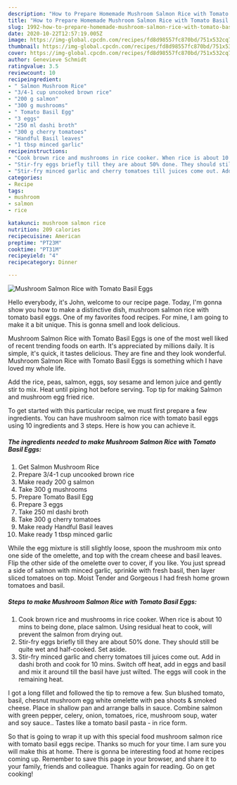 ```yaml
---
description: "How to Prepare Homemade Mushroom Salmon Rice with Tomato Basil Eggs"
title: "How to Prepare Homemade Mushroom Salmon Rice with Tomato Basil Eggs"
slug: 1992-how-to-prepare-homemade-mushroom-salmon-rice-with-tomato-basil-eggs
date: 2020-10-22T12:57:19.005Z
image: https://img-global.cpcdn.com/recipes/fd8d98557fc870bd/751x532cq70/mushroom-salmon-rice-with-tomato-basil-eggs-recipe-main-photo.jpg
thumbnail: https://img-global.cpcdn.com/recipes/fd8d98557fc870bd/751x532cq70/mushroom-salmon-rice-with-tomato-basil-eggs-recipe-main-photo.jpg
cover: https://img-global.cpcdn.com/recipes/fd8d98557fc870bd/751x532cq70/mushroom-salmon-rice-with-tomato-basil-eggs-recipe-main-photo.jpg
author: Genevieve Schmidt
ratingvalue: 3.5
reviewcount: 10
recipeingredient:
- " Salmon Mushroom Rice"
- "3/4-1 cup uncooked brown rice"
- "200 g salmon"
- "300 g mushrooms"
- " Tomato Basil Egg"
- "3 eggs"
- "250 ml dashi broth"
- "300 g cherry tomatoes"
- "Handful Basil leaves"
- "1 tbsp minced garlic"
recipeinstructions:
- "Cook brown rice and mushrooms in rice cooker. When rice is about 10 mins to being done, place salmon. Using residual heat to cook, will prevent the salmon from drying out."
- "Stir-fry eggs briefly till they are about 50% done. They should still be quite wet and half-cooked. Set aside."
- "Stir-fry minced garlic and cherry tomatoes till juices come out. Add in dashi broth and cook for 10 mins. Switch off heat, add in eggs and basil and mix it around till the basil have just wilted. The eggs will cook in the remaining heat."
categories:
- Recipe
tags:
- mushroom
- salmon
- rice

katakunci: mushroom salmon rice 
nutrition: 209 calories
recipecuisine: American
preptime: "PT23M"
cooktime: "PT31M"
recipeyield: "4"
recipecategory: Dinner

---
```



![Mushroom Salmon Rice with Tomato Basil Eggs](https://img-global.cpcdn.com/recipes/fd8d98557fc870bd/751x532cq70/mushroom-salmon-rice-with-tomato-basil-eggs-recipe-main-photo.jpg)

Hello everybody, it's John, welcome to our recipe page. Today, I'm gonna show you how to make a distinctive dish, mushroom salmon rice with tomato basil eggs. One of my favorites food recipes. For mine, I am going to make it a bit unique. This is gonna smell and look delicious.

Mushroom Salmon Rice with Tomato Basil Eggs is one of the most well liked of recent trending foods on earth. It's appreciated by millions daily. It is simple, it's quick, it tastes delicious. They are fine and they look wonderful. Mushroom Salmon Rice with Tomato Basil Eggs is something which I have loved my whole life.

Add the rice, peas, salmon, eggs, soy sesame and lemon juice and gently stir to mix. Heat until piping hot before serving. Top tip for making Salmon and mushroom egg fried rice.


To get started with this particular recipe, we must first prepare a few ingredients. You can have mushroom salmon rice with tomato basil eggs using 10 ingredients and 3 steps. Here is how you can achieve it.

<!--inarticleads1-->

##### The ingredients needed to make Mushroom Salmon Rice with Tomato Basil Eggs:

1. Get  Salmon Mushroom Rice
1. Prepare 3/4-1 cup uncooked brown rice
1. Make ready 200 g salmon
1. Take 300 g mushrooms
1. Prepare  Tomato Basil Egg
1. Prepare 3 eggs
1. Take 250 ml dashi broth
1. Take 300 g cherry tomatoes
1. Make ready Handful Basil leaves
1. Make ready 1 tbsp minced garlic


While the egg mixture is still slightly loose, spoon the mushroom mix onto one side of the omelette, and top with the cream cheese and basil leaves. Flip the other side of the omelette over to cover, if you like. You just spread a side of salmon with minced garlic, sprinkle with fresh basil, then layer sliced tomatoes on top. Moist Tender and Gorgeous I had fresh home grown tomatoes and basil. 

<!--inarticleads2-->

##### Steps to make Mushroom Salmon Rice with Tomato Basil Eggs:

1. Cook brown rice and mushrooms in rice cooker. When rice is about 10 mins to being done, place salmon. Using residual heat to cook, will prevent the salmon from drying out.
1. Stir-fry eggs briefly till they are about 50% done. They should still be quite wet and half-cooked. Set aside.
1. Stir-fry minced garlic and cherry tomatoes till juices come out. Add in dashi broth and cook for 10 mins. Switch off heat, add in eggs and basil and mix it around till the basil have just wilted. The eggs will cook in the remaining heat.


I got a long fillet and followed the tip to remove a few. Sun blushed tomato, basil, chesnut mushroom egg white omelette with pea shoots &amp; smoked cheese. Place in shallow pan and arrange balls in sauce. Combine salmon with green pepper, celery, onion, tomatoes, rice, mushroom soup, water and soy sauce.. Tastes like a tomato basil pasta - in rice form. 

So that is going to wrap it up with this special food mushroom salmon rice with tomato basil eggs recipe. Thanks so much for your time. I am sure you will make this at home. There is gonna be interesting food at home recipes coming up. Remember to save this page in your browser, and share it to your family, friends and colleague. Thanks again for reading. Go on get cooking!
